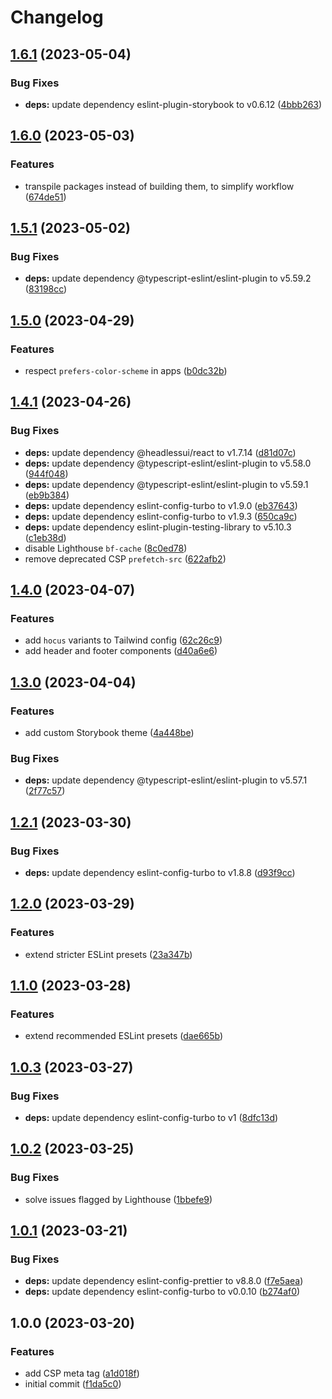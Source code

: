 # Changelog

## [1.6.1](https://github.com/myopic-design/monorepo-nextjs-tailwindcss-template/compare/v1.6.0...v1.6.1) (2023-05-04)


### Bug Fixes

* **deps:** update dependency eslint-plugin-storybook to v0.6.12 ([4bbb263](https://github.com/myopic-design/monorepo-nextjs-tailwindcss-template/commit/4bbb263fa43a20d0e552b13d7ed1f340189a0e39))

## [1.6.0](https://github.com/myopic-design/monorepo-nextjs-tailwindcss-template/compare/v1.5.1...v1.6.0) (2023-05-03)


### Features

* transpile packages instead of building them, to simplify workflow ([674de51](https://github.com/myopic-design/monorepo-nextjs-tailwindcss-template/commit/674de51bd62f81291c80de00189eb61fbda36b76))

## [1.5.1](https://github.com/myopic-design/monorepo-nextjs-tailwindcss-template/compare/v1.5.0...v1.5.1) (2023-05-02)


### Bug Fixes

* **deps:** update dependency @typescript-eslint/eslint-plugin to v5.59.2 ([83198cc](https://github.com/myopic-design/monorepo-nextjs-tailwindcss-template/commit/83198cca53778e6f1bfa3562937310ea36676ace))

## [1.5.0](https://github.com/myopic-design/monorepo-nextjs-tailwindcss-template/compare/v1.4.1...v1.5.0) (2023-04-29)


### Features

* respect `prefers-color-scheme` in apps ([b0dc32b](https://github.com/myopic-design/monorepo-nextjs-tailwindcss-template/commit/b0dc32bc0cb63d0a67328553768f4edca9f57789))

## [1.4.1](https://github.com/myopic-design/monorepo-nextjs-tailwindcss-template/compare/v1.4.0...v1.4.1) (2023-04-26)


### Bug Fixes

* **deps:** update dependency @headlessui/react to v1.7.14 ([d81d07c](https://github.com/myopic-design/monorepo-nextjs-tailwindcss-template/commit/d81d07c425124265bbf03650cd93196cd12a42dd))
* **deps:** update dependency @typescript-eslint/eslint-plugin to v5.58.0 ([944f048](https://github.com/myopic-design/monorepo-nextjs-tailwindcss-template/commit/944f0480d883247aebf44120b4733a9706513aa1))
* **deps:** update dependency @typescript-eslint/eslint-plugin to v5.59.1 ([eb9b384](https://github.com/myopic-design/monorepo-nextjs-tailwindcss-template/commit/eb9b384b17929ecfa08339778637b5255ce5ffe9))
* **deps:** update dependency eslint-config-turbo to v1.9.0 ([eb37643](https://github.com/myopic-design/monorepo-nextjs-tailwindcss-template/commit/eb37643fa326da360f3366f9773719401491e36a))
* **deps:** update dependency eslint-config-turbo to v1.9.3 ([650ca9c](https://github.com/myopic-design/monorepo-nextjs-tailwindcss-template/commit/650ca9c7844c084fa10d2267deeedac858763563))
* **deps:** update dependency eslint-plugin-testing-library to v5.10.3 ([c1eb38d](https://github.com/myopic-design/monorepo-nextjs-tailwindcss-template/commit/c1eb38ddd7c7b856f00d0bb87218250c34936db2))
* disable Lighthouse `bf-cache` ([8c0ed78](https://github.com/myopic-design/monorepo-nextjs-tailwindcss-template/commit/8c0ed7851c0e9cbfe9c4f7aa0413438fc3b725c6))
* remove deprecated CSP `prefetch-src` ([622afb2](https://github.com/myopic-design/monorepo-nextjs-tailwindcss-template/commit/622afb29fedccba2478468f06d695eaeced23b6d))

## [1.4.0](https://github.com/myopic-design/monorepo-nextjs-tailwindcss-template/compare/v1.3.0...v1.4.0) (2023-04-07)


### Features

* add `hocus` variants to Tailwind config ([62c26c9](https://github.com/myopic-design/monorepo-nextjs-tailwindcss-template/commit/62c26c99a7703fad60dbbc2f763e8ff1afc30b48))
* add header and footer components ([d40a6e6](https://github.com/myopic-design/monorepo-nextjs-tailwindcss-template/commit/d40a6e64909eae541f09042959a3bffa68bf0e7b))

## [1.3.0](https://github.com/myopic-design/monorepo-nextjs-tailwindcss-template/compare/v1.2.1...v1.3.0) (2023-04-04)


### Features

* add custom Storybook theme ([4a448be](https://github.com/myopic-design/monorepo-nextjs-tailwindcss-template/commit/4a448bed5601f391c2013311acd30b4c4abe32ff))


### Bug Fixes

* **deps:** update dependency @typescript-eslint/eslint-plugin to v5.57.1 ([2f77c57](https://github.com/myopic-design/monorepo-nextjs-tailwindcss-template/commit/2f77c57cf99e9fa7bcdbe53827da7d12149187a6))

## [1.2.1](https://github.com/myopic-design/monorepo-nextjs-tailwindcss-template/compare/v1.2.0...v1.2.1) (2023-03-30)


### Bug Fixes

* **deps:** update dependency eslint-config-turbo to v1.8.8 ([d93f9cc](https://github.com/myopic-design/monorepo-nextjs-tailwindcss-template/commit/d93f9cca8789b990563cb0cb97cc36b9685d8936))

## [1.2.0](https://github.com/myopic-design/monorepo-nextjs-tailwindcss-template/compare/v1.1.0...v1.2.0) (2023-03-29)


### Features

* extend stricter ESLint presets ([23a347b](https://github.com/myopic-design/monorepo-nextjs-tailwindcss-template/commit/23a347b049a70d8c491ecab0d94b47bd8ccb8f14))

## [1.1.0](https://github.com/myopic-design/monorepo-nextjs-tailwindcss-template/compare/v1.0.3...v1.1.0) (2023-03-28)


### Features

* extend recommended ESLint presets ([dae665b](https://github.com/myopic-design/monorepo-nextjs-tailwindcss-template/commit/dae665bb2fc66db65dba08c9721f7cdbbcbcbb0e))

## [1.0.3](https://github.com/myopic-design/monorepo-nextjs-tailwindcss-template/compare/v1.0.2...v1.0.3) (2023-03-27)


### Bug Fixes

* **deps:** update dependency eslint-config-turbo to v1 ([8dfc13d](https://github.com/myopic-design/monorepo-nextjs-tailwindcss-template/commit/8dfc13da7a72074ea097793924e762e61cea995b))

## [1.0.2](https://github.com/myopic-design/monorepo-nextjs-tailwindcss-template/compare/v1.0.1...v1.0.2) (2023-03-25)


### Bug Fixes

* solve issues flagged by Lighthouse ([1bbefe9](https://github.com/myopic-design/monorepo-nextjs-tailwindcss-template/commit/1bbefe9390bc7f2651c37dbf1fd27fa2ea336bba))

## [1.0.1](https://github.com/myopic-design/monorepo-nextjs-tailwindcss-template/compare/v1.0.0...v1.0.1) (2023-03-21)


### Bug Fixes

* **deps:** update dependency eslint-config-prettier to v8.8.0 ([f7e5aea](https://github.com/myopic-design/monorepo-nextjs-tailwindcss-template/commit/f7e5aea25853e3cd3e6b658335239fae7168c1ad))
* **deps:** update dependency eslint-config-turbo to v0.0.10 ([b274af0](https://github.com/myopic-design/monorepo-nextjs-tailwindcss-template/commit/b274af00c9504b5de26c757dd707ba5f0c1c0c5b))

## 1.0.0 (2023-03-20)


### Features

* add CSP meta tag ([a1d018f](https://github.com/myopic-design/monorepo-nextjs-tailwindcss-template/commit/a1d018f3eda60268490fcde48d27bcb73cdef1b8))
* initial commit ([f1da5c0](https://github.com/myopic-design/monorepo-nextjs-tailwindcss-template/commit/f1da5c0c4c80c9ad72731062e0ec870abd4be44e))
